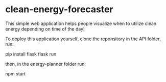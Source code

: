 # clean-energy-forecaster
This simple web application helps people visualize when to utilize clean energy depending on time of the day!

To deploy this application yourself, clone the reponsitory in the API folder, run:

pip install flask
flask run

then, in the energy-planner folder run: 

npm start


